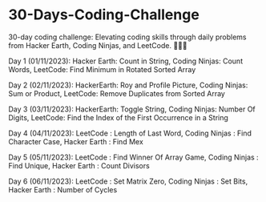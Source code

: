 # 30-Days-Coding-Challenge
30-day coding challenge: Elevating coding skills through daily problems from Hacker Earth, Coding Ninjas, and LeetCode. 🚀🤞🏼

Day 1 (01/11/2023):
Hacker Earth: Count in String,
Coding Ninjas: Count Words,
LeetCode: Find Minimum in Rotated Sorted Array

Day 2 (02/11/2023): 
HackerEarth: Roy and Profile Picture,
Coding Ninjas: Sum or Product,
LeetCode:  Remove Duplicates from Sorted Array

Day 3 (03/11/2023):
HackerEarth: Toggle String,
Coding Ninjas: Number Of Digits,
LeetCode: Find the Index of the First Occurrence in a String

Day 4 (04/11/2023):
LeetCode : Length of Last Word,
Coding Ninjas : Find Character Case,
Hacker Earth : Find Mex

Day 5 (05/11/2023):
LeetCode : Find Winner Of Array Game,
Coding Ninjas : Find Unique,
Hacker Earth : Count Divisors

Day 6 (06/11/2023):
LeetCode : Set Matrix Zero,
Coding Ninjas : Set Bits,
Hacker Earth : Number of Cycles
